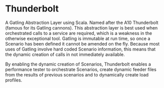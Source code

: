 # Thunderbolt
A Gatling Abstraction Layer using Scala. Named after the A10 Thunderbolt (famous for its Gatling cannons). This abstraction layer is best used when orchestrated calls to a service are required, which is a weakness in the otherwise exceptional tool. Gatling is immutable at run time, so once a Scenario has been defined it cannot be amended on the fly. Because most uses of Gatling involve hard coded Scenario information, this means that the dynamic creation of calls in not immediately available.

By enabling the dynamic creation of Scenarios, Thunderbolt enables a performance tester to orchestrate Scenarios, create dynamic feeder files from the results of previous scenarios and to dynamically create load profiles.
